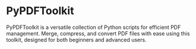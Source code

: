 # PyPDFToolkit
PyPDFToolkit is a versatile collection of Python scripts for efficient PDF management. Merge, compress, and convert PDF files with ease using this toolkit, designed for both beginners and advanced users.
